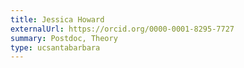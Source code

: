 ```yaml
---
title: Jessica Howard
externalUrl: https://orcid.org/0000-0001-8295-7727
summary: Postdoc, Theory
type: ucsantabarbara
---
```


